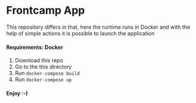 # Frontcamp App

This repository differs in that, here the runtime runs in Docker and with the help of simple actions it is possible to launch the application

#### Requirements: Docker

1. Download this repo
2. Go to the this directory
3. Run `docker-compose build`
4. Run `docker-compose up`

#### Enjoy :-)